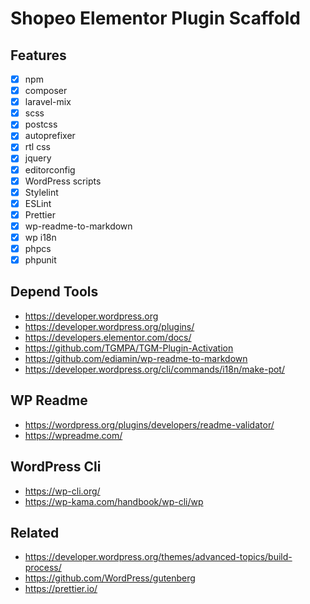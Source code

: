 # Shopeo Elementor Plugin Scaffold

## Features

- [x] npm
- [x] composer
- [x] laravel-mix
- [x] scss
- [x] postcss
- [x] autoprefixer
- [x] rtl css
- [x] jquery
- [x] editorconfig
- [x] WordPress scripts
- [x] Stylelint
- [x] ESLint
- [x] Prettier
- [x] wp-readme-to-markdown
- [x] wp i18n
- [x] phpcs
- [x] phpunit

## Depend Tools

- https://developer.wordpress.org
- https://developer.wordpress.org/plugins/
- https://developers.elementor.com/docs/
- https://github.com/TGMPA/TGM-Plugin-Activation
- https://github.com/ediamin/wp-readme-to-markdown
- https://developer.wordpress.org/cli/commands/i18n/make-pot/


## WP Readme

- https://wordpress.org/plugins/developers/readme-validator/
- https://wpreadme.com/

## WordPress Cli

- https://wp-cli.org/
- https://wp-kama.com/handbook/wp-cli/wp

## Related

- https://developer.wordpress.org/themes/advanced-topics/build-process/
- https://github.com/WordPress/gutenberg
- https://prettier.io/
